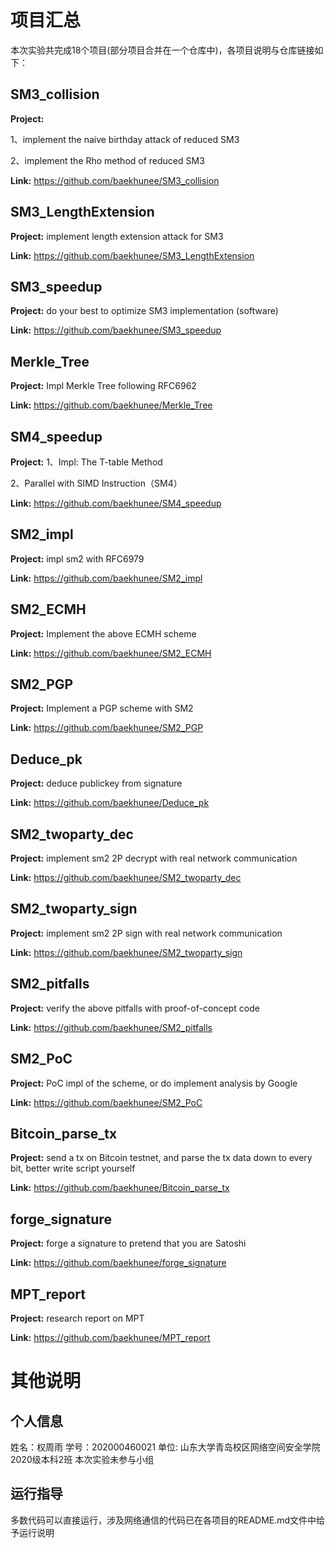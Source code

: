 # 项目汇总
本次实验共完成18个项目(部分项目合并在一个仓库中)，各项目说明与仓库链接如下：

## SM3_collision

__Project:__

1、implement the naive birthday attack of reduced SM3

2、implement the Rho method of reduced SM3

__Link:__ https://github.com/baekhunee/SM3_collision

## SM3_LengthExtension

__Project:__ implement length extension attack for SM3

__Link:__ https://github.com/baekhunee/SM3_LengthExtension

## SM3_speedup

__Project:__ do your best to optimize SM3 implementation (software)

__Link:__ https://github.com/baekhunee/SM3_speedup

## Merkle_Tree

__Project:__ Impl Merkle Tree following RFC6962

__Link:__ https://github.com/baekhunee/Merkle_Tree

## SM4_speedup

__Project:__ 
1、Impl: The T-table Method

2、Parallel with SIMD Instruction（SM4）

__Link:__ https://github.com/baekhunee/SM4_speedup

## SM2_impl

__Project:__ impl sm2 with RFC6979

__Link:__ https://github.com/baekhunee/SM2_impl

## SM2_ECMH

__Project:__ Implement the above ECMH scheme

__Link:__ https://github.com/baekhunee/SM2_ECMH

## SM2_PGP

__Project:__ Implement a PGP scheme with SM2

__Link:__ https://github.com/baekhunee/SM2_PGP

## Deduce_pk

__Project:__ deduce publickey from signature

__Link:__ https://github.com/baekhunee/Deduce_pk

## SM2_twoparty_dec

__Project:__ implement sm2 2P decrypt with real network communication

__Link:__ https://github.com/baekhunee/SM2_twoparty_dec

## SM2_twoparty_sign

__Project:__ implement sm2 2P sign with real network communication

__Link:__ https://github.com/baekhunee/SM2_twoparty_sign

## SM2_pitfalls

__Project:__ verify the above pitfalls with proof-of-concept code

__Link:__ https://github.com/baekhunee/SM2_pitfalls

## SM2_PoC

__Project:__ PoC impl of the scheme, or do implement analysis by Google

__Link:__ https://github.com/baekhunee/SM2_PoC

## Bitcoin_parse_tx

__Project:__ send a tx on Bitcoin testnet, and parse the tx data down to every bit, better write script yourself

__Link:__ https://github.com/baekhunee/Bitcoin_parse_tx

## forge_signature

__Project:__ forge a signature to pretend that you are Satoshi

__Link:__ https://github.com/baekhunee/forge_signature

## MPT_report

__Project:__ research report on MPT

__Link:__ https://github.com/baekhunee/MPT_report

# 其他说明
## 个人信息
姓名：权周雨
学号：202000460021
单位: 山东大学青岛校区网络空间安全学院2020级本科2班
本次实验未参与小组

## 运行指导
多数代码可以直接运行，涉及网络通信的代码已在各项目的README.md文件中给予运行说明
